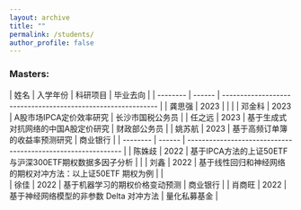 ```yaml
---
layout: archive
title: ""
permalink: /students/
author_profile: false
---
```


### Masters:



| 姓名           | 入学年份   |    科研项目                                   |  毕业去向 |
| --------         | ------ | ------------------------------------------------------------ |
| 龚思强  | 2023  |                        |           | 
| 邓金科            | 2023  | A股市场IPCA定价效率研究                         |    长沙市国税公务员 |
| 任之远            | 2023 | 基于生成式对抗网络的中国A股定价研究            |   财政部公务员  |
| 姚苏航            | 2023 |  基于高频订单簿的收益率预测研究                    |   商业银行  |
| --------         | ------ | ------------------------------------------------------------ |
| 陈姝歧       | 2022   |  基于IPCA方法的上证50ETF与沪深300ETF期权数据多因子分析         |    |
| 刘鑫          | 2022 | 基于线性回归和神经网络的期权对冲方法：以上证50ETF 期权为例     |  |  
| 徐佳        | 2022   | 基于机器学习的期权价格变动预测                          |   商业银行  |
| 肖商旺     | 2022   | 基于神经网络模型的非参数 Delta 对冲方法    |  量化私募基金 |
